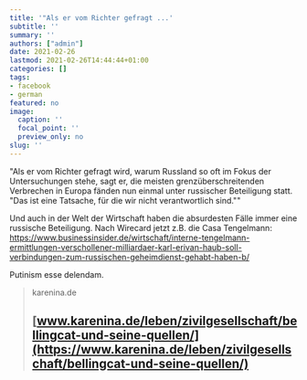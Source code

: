 ```yaml
---
title: '"Als er vom Richter gefragt ...'
subtitle: ''
summary: ''
authors: ["admin"]
date: 2021-02-26
lastmod: 2021-02-26T14:44:44+01:00
categories: []
tags:
- facebook
- german
featured: no
image:
  caption: ''
  focal_point: ''
  preview_only: no
slug: ''
---
```

"Als er vom Richter gefragt wird, warum Russland so oft im Fokus der Untersuchungen stehe, sagt er, die meisten grenzüberschreitenden Verbrechen in Europa fänden nun einmal unter russischer Beteiligung statt. "Das ist eine Tatsache, für die wir nicht verantwortlich sind.""

Und auch in der Welt der Wirtschaft haben die absurdesten Fälle immer eine russische Beteiligung. Nach Wirecard jetzt z.B. die Casa Tengelmann: https://www.businessinsider.de/wirtschaft/interne-tengelmann-ermittlungen-verschollener-milliardaer-karl-erivan-haub-soll-verbindungen-zum-russischen-geheimdienst-gehabt-haben-b/

Putinism esse delendam.
> karenina.de
> ## [www.karenina.de/leben/zivilgesellschaft/bellingcat-und-seine-quellen/](https://www.karenina.de/leben/zivilgesellschaft/bellingcat-und-seine-quellen/)
>


